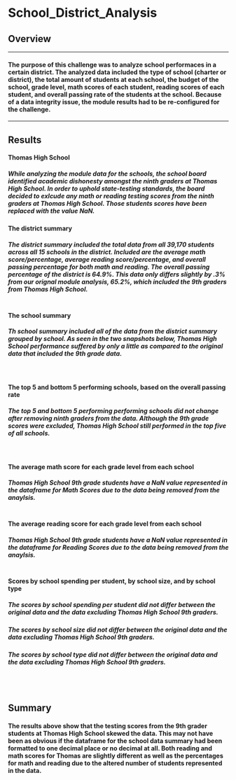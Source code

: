 # School_District_Analysis
## Overview
---
#### The purpose of this challenge was to analyze school performaces in a certain district. The analyzed data included the type of school (charter or district), the total amount of students at each school, the budget of the school, grade level, math scores of each student, reading scores of each student, and overall passing rate of the students at the school. Because of a data integrity issue, the module results had to be re-configured for the challenge.
---
## Results

#### Thomas High School
##### While analyzing the module data for the schools, the school board identified academic dishonesty amongst the ninth graders at Thomas High School. In order to uphold state-testing standards, the board decided to exlcude any math or reading testing scores from the ninth graders at Thomas High School. Those students scores have been replaced with the value NaN.

#### The district summary
##### The district summary included the total data from all 39,170 students across all 15 schools in the district. Included are the average math score/percentage, average reading score/percentage, and overall passing percentage for both math and reading. The overall passing percentage of the district is 64.9%. This data only differs slightly by .3% from our orignal module analysis, 65.2%, which included the 9th graders from Thomas High School.
![]()

#### The school summary
##### Th school summary included all of the data from the district summary grouped by school. As seen in the two snapshots below, Thomas High School performance suffered by only a little as compared to the original data that included the 9th grade data.
![]()
![]()
#### The top 5 and bottom 5 performing schools, based on the overall passing rate
##### The top 5 and bottom 5 performing performing schools did not change after removing ninth graders from the data. Although the 9th grade scores were excluded, Thomas High School still performed in the top five of all schools.
![]()
![]()

#### The average math score for each grade level from each school
##### Thomas High School 9th grade students have a NaN value represented in the dataframe for Math Scores due to the data being removed from the anaylsis.
![]()
#### The average reading score for each grade level from each school
##### Thomas High School 9th grade students have a NaN value represented in the dataframe for Reading Scores due to the data being removed from the anaylsis.
![]()
#### Scores by school spending per student, by school size, and by school type
##### The scores by school spending per student did not differ between the original data and the data excluding Thomas High School 9th graders.
##### The scores by school size did not differ between the original data and the data excluding Thomas High School 9th graders.
##### The scores by school type did not differ between the original data and the data excluding Thomas High School 9th graders.
![]()
![]()
![]()
---
## Summary
#### The results above show that the testing scores from the 9th grader students at Thomas High School skewed the data. This may not have been as obvious if the dataframe for the school data summary had been formatted to one decimal place or no decimal at all. Both reading and math scores for Thomas are slightly different as well as the percentages for math and reading due to the altered number of students represented in the data.
